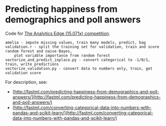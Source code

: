 Predicting happiness from demographics and poll answers
=======================================================

Code for [The Analytics Edge (15.071x) competition](http://www.kaggle.com/c/the-analytics-edge-mit-15-071x). 

	amelia - impute missing values, train many models, predict, bag
	validation.r - split the training set for validation, train and score random forest and naive Bayes,
		plot variable importance from random forest
	vectorize_and_predict_inplace.py - convert categorical to -1/0/1, train, write predictions	
	vectorize_validation.py - convert data to numbers only, train, get validation score
	
For description, see: 

* [http://fastml.com/predicting-happiness-from-demographics-and-poll-answers/](http://fastml.com/predicting-happiness-from-demographics-and-poll-answers/)
* [http://fastml.com/converting-categorical-data-into-numbers-with-pandas-and-scikit-learn/](http://fastml.com/converting-categorical-data-into-numbers-with-pandas-and-scikit-learn/)
